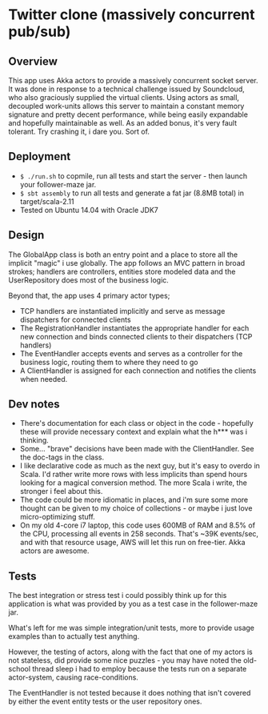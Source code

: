 # Twitter clone (massively concurrent pub/sub)

## Overview

This app uses Akka actors to provide a massively concurrent socket server.
It was done in response to a technical challenge issued by Soundcloud, 
who also graciously supplied the virtual clients.
Using actors as small, decoupled work-units allows this server to maintain
a constant memory signature and pretty decent performance, while being
easily expandable and hopefully maintainable as well.
As an added bonus, it's very fault tolerant. Try crashing it, i dare you.
Sort of.

## Deployment

* ```$ ./run.sh``` to copmile, run all tests and start the server -
 then launch your follower-maze jar.
* ```$ sbt assembly``` to run all tests and generate a fat jar (8.8MB total) in target/scala-2.11
* Tested on Ubuntu 14.04 with Oracle JDK7
## Design

The GlobalApp class is both an entry point and a place to store
all the implicit "magic" i use globally.
The app follows an MVC pattern in broad strokes; handlers
are controllers, entities store modeled data and the UserRepository does
most of the business logic.

Beyond that, the app uses 4 primary actor types;

* TCP handlers are instantiated implicitly and serve as message
dispatchers for connected clients
* The RegistrationHandler instantiates the appropriate handler for each
new connection and binds connected clients to their dispatchers (TCP handlers)
* The EventHandler accepts events and serves as a controller for the
business logic, routing them to where they need to go
* A ClientHandler is assigned for each connection and notifies the
clients when needed.

## Dev notes

* There's documentation for each class or object in the code - hopefully
these will provide necessary context and explain what the h*** was i thinking.
* Some... "brave" decisions have been made with the ClientHandler.
See the doc-tags in the class.
* I like declarative code as much as the next guy, but it's easy to
overdo in Scala. I'd rather write more rows with less implicits
than spend hours looking for a magical conversion method.
The more Scala i write, the stronger i feel about this.
* The code could be more idiomatic in places, and i'm sure some more
 thought can be given to my choice of collections -
 or maybe i just love micro-optimizing stuff.
* On my old 4-core i7 laptop, this code uses 600MB of RAM and 8.5% of
the CPU, processing all events in 258 seconds. That's ~39K events/sec,
and with that resource usage, AWS will let this run on free-tier. Akka actors are awesome.

## Tests
The best integration or stress test i could possibly think
up for this application is what was provided by you as a test case in the
follower-maze jar.

What's left for me was simple integration/unit tests, more to provide
usage examples than to actually test anything.

However, the testing of actors, along with the fact that one of my actors is not
 stateless, did provide some nice puzzles - you may have noted the
 old-school thread sleep i had to employ because the tests run on a
 separate actor-system, causing race-conditions.

The EventHandler is not tested because it does nothing that isn't
covered by either the event entity tests or the user repository ones.
